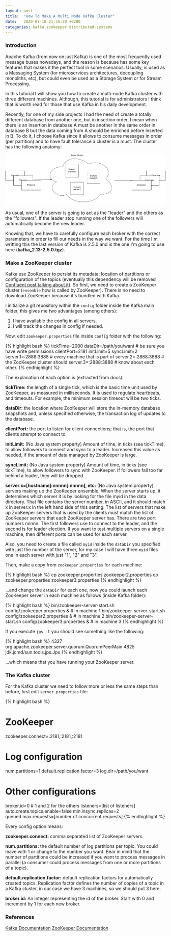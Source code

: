```yaml
---
layout: post
title:  "How To Make A Multi Node Kafka Cluster"
date:   2020-07-18 21:35:20 +0200
categories: kafka zookeeper distributed-systems
---
```

### Introduction

Apache Kafka (from now on just Kafka) is one of the most frequently used message buses nowadays, and the reason is because 
has some key features that makes it the perfect tool in some scenarios. Usually, is used as a Messaging System (for microservices 
architectures, decoupling monoliths, etc), but could even be used as a Storage System or for Stream Processing. 

In this tutorial I will show you how to create a multi-node Kafka cluster with three different machines. Although, this tutorial is for administrators 
I think that is worth read for those that use Kafka in his daily development. 

Recently, for one of my side projects I had the need of create a totally different database from another one, but in insertion order, 
I mean when there is an insertion in database A must be another in the same order in database B but the data coming from 
A should be enriched before inserted in B. To do it, I choose Kafka since it allows to consume messages in order (per partition) and 
to have fault tolerance a cluster is a must. The cluster has the following anatomy: 

![Kafka Cluster](/assets/kafka_cluster.png)

As usual, one of the server is going to act as the "leader" and the others as the "followers". If the leader stop running 
one of the followers will automatically become the new leader.

Knowing that, we have to carefully configure each broker with the correct parameters in order to fill our needs in the way we want. 
For the time I'm writting this the last version of Kafka is 2.5.0 and is the one I'm going to use here (**kafka_2.13-2.5.0.tgz**).

### Make a ZooKeeper cluster

Kafka use ZooKeeper to persist its metadata: location of partitions or configuration of the topics (eventually this dependency 
will be removed [Confluent post talking about it](https://www.confluent.io/blog/removing-zookeeper-dependency-in-kafka/)). So first, we need 
to create a ZooKeeper cluster (`ensemble` how is called by ZooKeeper). There is no need to download ZooKeeper because it's bundled with Kafka.

I initialize a git repository within the `config` folder inside the Kafka main folder, this gives me two advantages (among others):

1. I have available the config in all servers.
2. I will track the changes in config if needed.

Now, edit `zookeeper.properties` file inside `config` folder with the following:

{% highlight bash %}
tickTime=2000
dataDir=/path/you/want # be sure you have write permissions
clientPort=2181
initLimit=5
syncLimit=2
server.1=<IP1>:2888:3888 # every machine that is part of
server.2=<IP2>:2888:3888 # the ZooKeeper cluster should 
server.3=<IP3>:2888:3888 # know about each other.
{% endhighlight %}

The explanation of each option is (extracted from docs): 

**tickTime:** the length of a single tick, which is the basic time unit used by ZooKeeper, as measured in milliseconds. 
It is used to regulate heartbeats, and timeouts. For example, the minimum session timeout will be two ticks. 

**dataDir:** the location where ZooKeeper will store the in-memory database snapshots and, unless specified otherwise, the 
transaction log of updates to the database. 

**clientPort:** the port to listen for client connections; that is, the port that clients attempt to connect to. 

**initLimit:** (No Java system property) Amount of time, in ticks (see tickTime), to allow followers to connect and sync to a 
leader. Increased this value as needed, if the amount of data managed by ZooKeeper is large. 

**syncLimit:** (No Java system property) Amount of time, in ticks (see tickTime), to allow followers to sync with ZooKeeper. 
If followers fall too far behind a leader, they will be dropped. 

**server.x=[hostname]:nnnnn[:nnnnn], etc:** (No Java system property) servers making up the ZooKeeper ensemble. When the server starts up, it determines 
which server it is by looking for the file myid in the data directory. That file contains the server number, in ASCII, 
and it should match x in server.x in the left hand side of this setting. The list of servers that make up ZooKeeper servers 
that is used by the clients must match the list of ZooKeeper servers that each ZooKeeper server has. There are two port numbers nnnnn. 
The first followers use to connect to the leader, and the second is for leader election. If you want to test multiple servers on a single machine, 
then different ports can be used for each server.

Also, you need to create a file called `myid` inside the `dataDir` you specified with just the number of the server, for 
my case I will have three `myid` files one in each server with just "1", "2" and "3".

Then, make a copy from `zookeeper.properties` for each machine:

{% highlight bash %}
cp zookeeper.properties zookeeper2.properties
cp zookeeper.properties zookeeper3.properties
{% endhighlight %}

...and change the `dataDir` for each one, now you could launch each ZooKeeper server in each machine as follows (inside Kafka folder):

{% highlight bash %}
bin/zookeeper-server-start.sh config/zookeeper.properties & # in machine 1
bin/zookeeper-server-start.sh config/zookeeper2.properties & # in machine 2
bin/zookeeper-server-start.sh config/zookeeper3.properties & # in machine 3
{% endhighlight %}

If you execute `jps -l` you should see something like the following:

{% highlight bash %}
4327 org.apache.zookeeper.server.quorum.QuorumPeerMain
4825 jdk.jcmd/sun.tools.jps.Jps
{% endhighlight %}

...which means that you have running your ZooKeeper server.

### The Kafka cluster

For the Kafka cluster we need to follow more or less the same steps than before, first edit `server.properties` file: 

{% highlight bash %}
# ZooKeeper
zookeeper.connect=<IP1>:2181,<IP2>:2181,<IP3>:2181
 
# Log configuration
num.partitions=1
default.replication.factor=3
log.dir=/path/you/want
 
# Other configurations
broker.id=0 # 1 and 2 for the others
listeners=[list of listeners]
auto.create.topics.enable=false
min.insync.replicas=2
queued.max.requests=[number of concurrent requests]
{% endhighlight %}

Every config option means:

**zookeeper.connect:** comma separated list of ZooKeeper servers.

**num.partitions:** the default number of log partitions per topic. You could leave with 1 or change to the number you want. 
Bear in mind that the number of partitions could be increased if you want to process messages in parallel (a consumer could process messages from one 
or more partitions of a topic).

**default.replication.factor:** default replication factors for automatically created topics. Replication factor 
defines the number of copies of a topic in a Kafka cluster, in our case we have 3 machines, so we should put 3 here.

**broker.id:** An integer representing the id of the broker. Start with 0 and increment by 1 for each new broker.

### References

[Kafka Documentation](https://kafka.apache.org/25/documentation.html)
[ZooKeeper Documentation](https://zookeeper.apache.org/doc/r3.5.7/)